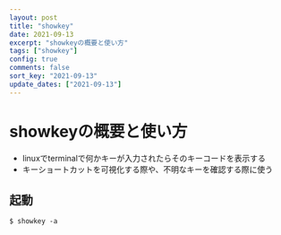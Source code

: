 ```yaml
---
layout: post
title: "showkey"
date: 2021-09-13
excerpt: "showkeyの概要と使い方"
tags: ["showkey"]
config: true
comments: false
sort_key: "2021-09-13"
update_dates: ["2021-09-13"]
---
```


# showkeyの概要と使い方
 - linuxでterminalで何かキーが入力されたらそのキーコードを表示する
 - キーショートカットを可視化する際や、不明なキーを確認する際に使う

## 起動

```console
$ showkey -a
```
